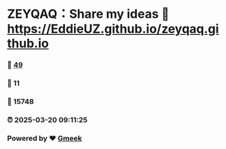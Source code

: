 # ZEYQAQ：Share my ideas :link: https://EddieUZ.github.io/zeyqaq.github.io 
### :page_facing_up: [49](https://EddieUZ.github.io/zeyqaq.github.io/tag.html) 
### :speech_balloon: 11 
### :hibiscus: 15748 
### :alarm_clock: 2025-03-20 09:11:25 
### Powered by :heart: [Gmeek](https://github.com/Meekdai/Gmeek)
